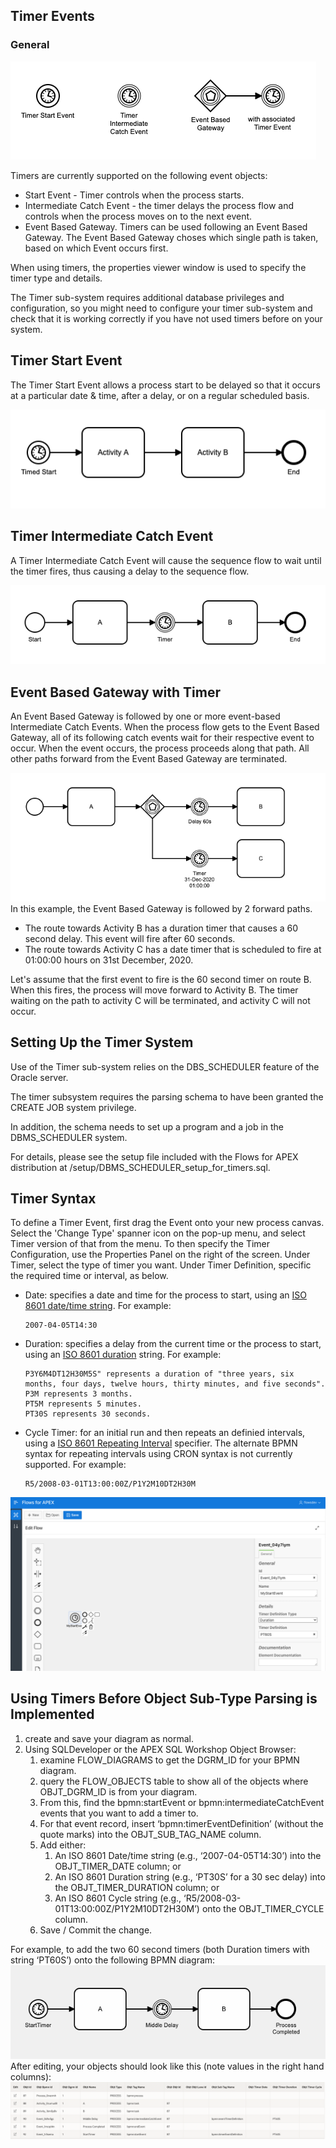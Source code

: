 ## Timer Events

### General

![Supported Timer Events](images/supportedTimerEvents.png "Supported Timer Events")

Timers are currently supported on the following event objects:

- Start Event - Timer controls when the process starts.
- Intermediate Catch Event - the timer delays the process flow and controls when the process moves on to the next event.
- Event Based Gateway.  Timers can be used following an Event Based Gateway.  The Event Based Gateway choses which single path is taken, based on which Event occurs first.

When using timers, the properties viewer window is used to specify the timer type and details.[](#)

The Timer sub-system requires additional database privileges and configuration, so you might need to configure your timer sub-system and check that it is working correctly if you have not used timers before on your system.

## Timer Start Event

The Timer Start Event allows a process start to be delayed so that it occurs at a particular date & time, after a delay, or on a regular scheduled basis.

![Simple Timer Event Start](images/simpleStartTimer.png "Simple Timer Start Event")

## Timer Intermediate Catch Event

A Timer Intermediate Catch Event will cause the sequence flow to wait until the timer fires, thus causing a delay to the sequence flow.

![Simple Timer Intermediate Catch Event](images/simpleTimerICEsequence.png "Simple Timer Intermediate Catch Event")

## Event Based Gateway with Timer

An Event Based Gateway is followed by one or more event-based Intermediate Catch Events.  When the process flow gets to the Event Based Gateway, all of its following catch events wait for their respective event to occur.  When the event occurs, the process proceeds along that path.   All other paths forward from the Event Based Gateway are terminated.

![Example Event Based Gateway sequence](images/timerEventBasedGatewaySequence.png "Example Event Based Gateway sequence")
In this example, the Event Based Gateway is followed by 2 forward paths.

- The  route towards Activity B has a duration timer that causes a 60 second delay.  This event will fire after 60 seconds.
- The route towards Activity C has a date timer that is scheduled to fire at 01:00:00 hours on 31st December, 2020.

Let's assume that the first event to fire is the 60 second timer on route B.  When this fires, the process will move forward to Activity B.  The timer waiting on the path to activity C will be terminated, and activity C will not occur.

## Setting Up the Timer System

Use of the Timer sub-system relies on the DBS_SCHEDULER feature of the Oracle server.

The timer subsystem requires the parsing schema to have been granted the CREATE  JOB system privilege.

In addition, the schema needs to set up a program and a job in the DBMS_SCHEDULER system.

For details, please see the setup file included with the Flows for APEX distribution at /setup/DBMS_SCHEDULER_setup_for_timers.sql.

## Timer Syntax

To define a Timer Event, first drag the Event onto your new process canvas.   Select the 'Change Type' spanner icon on the pop-up menu, and select Timer version of that from the menu.  To then specify the Timer Configuration, use the Properties Panel on the right of the screen.  Under Timer, select the type of timer you want.  Under Timer Definition, specific the required time or interval, as below.

- Date:  specifies a date and time for the process to start, using an [ISO 8601 date/time string](https://en.wikipedia.org/wiki/ISO_8601#Combined_date_and_time_representations).  For example:
  
  ```
  2007-04-05T14:30
  ```
- Duration:  specifies a delay from the current time or the process to start, using an [ISO 8601 duration](https://en.wikipedia.com/wiki/ISO_8601#Durations) string.  For example:
  
  ```
  P3Y6M4DT12H30M5S" represents a duration of "three years, six months, four days, twelve hours, thirty minutes, and five seconds".
  P3M represents 3 months.
  PT5M represents 5 minutes.
  PT30S represents 30 seconds.
  ```
- Cycle Timer: for an initial run and then repeats an definied intervals, using a [ISO 8601 Repeating Interval](https://en.wikipedia.org/wiki/ISO_8601#Repeating_intervals) specifier.  The alternate BPMN syntax for repeating intervals using CRON syntax is not currently supported.  For example:
  
  ```
  R5/2008-03-01T13:00:00Z/P1Y2M10DT2H30M
  ```

![Timer Event Start](images/timerStartEvent.png "Timer Start Event")

## Using Timers Before Object Sub-Type Parsing is Implemented

1) create and save your diagram as normal.
2) Using SQLDeveloper or the APEX SQL Workshop Object Browser:
   1. examine FLOW_DIAGRAMS to get the DGRM_ID for your BPMN diagram.
   2. query the FLOW_OBJECTS table to show all of the objects where OBJT_DGRM_ID is from your diagram.
   3. From this, find the bpmn:startEvent or bpmn:intermediateCatchEvent events that you want to add a timer to.
   4. For that event record, insert ‘bpmn:timerEventDefinition’ (without the quote marks) into the OBJT_SUB_TAG_NAME column.
   5. Add either:
      1. An ISO 8601 Date/time string (e.g., ‘2007-04-05T14:30’) into the OBJT_TIMER_DATE column; or
      2. An ISO 8601 Duration string (e.g., ‘PT30S’ for a 30 sec delay) into the OBJT_TIMER_DURATION column; or
      3. An ISO 8601 Cycle string (e.g., ‘R5/2008-03-01T13:00:00Z/P1Y2M10DT2H30M’) onto the OBJT_TIMER_CYCLE column.
   6. Save / Commit the change.

For example, to add the two 60 second timers (both Duration timers with string ‘PT60S’) onto the following BPMN diagram:![Temporary Example - Adding Timers Manually](images/tempEditTimerDefinitions1.png)
After editing, your objects should look like this (note values in the right hand columns):![Temporary Example - Adding Timers Manually](images/tempEditTimerDefinitions2.png)
